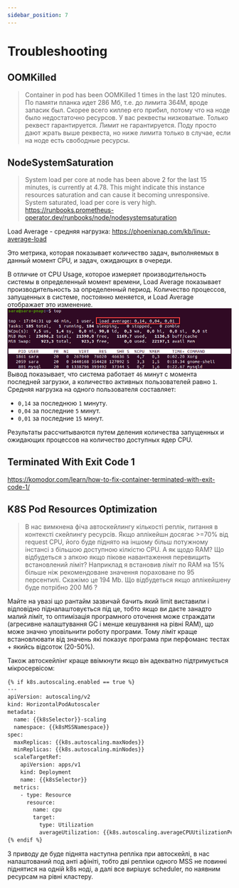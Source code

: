 ```yaml
---
sidebar_position: 7
---
```

# Troubleshooting

## OOMKilled
> Container in pod has been OOMKilled 1 times in the last 120 minutes. По памяти планка идет 286 Мб, т.е. до лимита 364М, вроде запасик был.
Скорее всего киллер его прибил, потому что на ноде было недостаточно ресурсов. У вас реквесты низковатые. Только реквест гарантируется. Лимит не гарантируется. Поду просто дают жрать выше реквеста, но ниже лимита только в случае, если на ноде есть свободные ресурсы.

## NodeSystemSaturation
> System load per core at node has been above 2 for the last 15 minutes, is currently at 4.78.
This might indicate this instance resources saturation and can cause it becoming unresponsive.
System saturated, load per core is very high.
https://runbooks.prometheus-operator.dev/runbooks/node/nodesystemsaturation

Load Average - средняя нагрузка:
https://phoenixnap.com/kb/linux-average-load

Это метрика, которая показывает количество задач, выполняемых в данный момент CPU, и задач, ожидающих в очереди.

В отличие от CPU Usage, которое измеряет производительность системы в определенный момент времени, Load Average показывает производительность за определенный период. Количество процессов, запущенных в системе, постоянно меняется, и Load Average отображает это изменение.
![LA](./img/top-cmd.png)
Вывод показывает, что система работает `46` минут с момента последней загрузки, а количество активных пользователей равно `1`. Средняя нагрузка на одного пользователя составляет:
- `0,14` за последнюю `1` минуту.
- `0,04` за последние `5` минут.
- `0,01` за последние `15` минут.

Результаты рассчитываются путем деления количества запущенных и ожидающих процессов на количество доступных ядер CPU.

## Terminated With Exit Code 1
https://komodor.com/learn/how-to-fix-container-terminated-with-exit-code-1/

## K8S Pod Resources Optimization
> В нас вимкнена фіча автоскейлингу кількості реплік, питання в контексті скейлингу ресурсів.
Якщо аплікейшн досягає >=70% від request CPU, його буде піднято на іншому більш потужному інстансі з більшою доступною кілкістю CPU.
А як щодо RAM? Що відбудеться з апкою якщо пікове навантаження перевищить встановлений ліміт?
Наприклад я встановив ліміт по RAM на 15% більше ніж рекомендоване значення пораховане по 95 персентилі. Скажімо це 194 Mb.
Що відбудеться якщо аплікейшену буде потрібно 200 Мб ?

Майте на увазі що рантайм зазвичай бачить який limit виставили і відповідно підналаштовується під це, тобто якщо ви даєте занадто малий ліміт, то оптимізація програмного оточення може страждати (агресивне налаштування GC і менше кешування на рівні RAM), що може значно уповільнити роботу програми. Тому ліміт краще встановлювати від значень які показує програма при перфоманс тестах + якийсь відсоток (20-50%).
 
Також автоскейлінг краще ввімкнути якщо він адекватно підтримується мікросервісом:
```bash
{% if k8s.autoscaling.enabled == true %}
---
apiVersion: autoscaling/v2
kind: HorizontalPodAutoscaler
metadata:
  name: {{k8sSelector}}-scaling
  namespace: {{k8sMSSNamespace}}
spec:
  maxReplicas: {{k8s.autoscaling.maxNodes}}
  minReplicas: {{k8s.autoscaling.minNodes}}
  scaleTargetRef:
    apiVersion: apps/v1
    kind: Deployment
    name: {{k8sSelector}}
  metrics:
    - type: Resource
      resource:
        name: cpu
        target:
          type: Utilization
          averageUtilization: {{k8s.autoscaling.averageCPUUtilizationPercentage}}
{% endif %}
```

З приводу де буде піднята наступна репліка при автоскейлі, в нас налаштований под анті афініті, тобто дві репліки одного MSS не повинні піднятися на одній k8s ноді, а далі все вирішує scheduler, по наявним ресурсам на рівні кластеру.